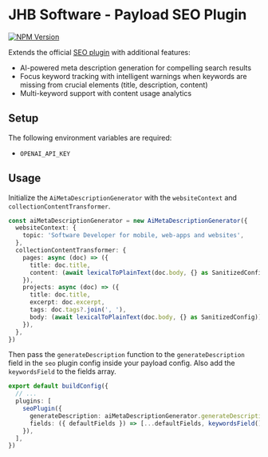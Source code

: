 # JHB Software - Payload SEO Plugin

[![NPM Version](https://img.shields.io/npm/v/%40jhb.software%2Fpayload-seo-plugin)](https://www.npmjs.com/package/@jhb.software/payload-seo-plugin)

Extends the official [SEO plugin](https://payloadcms.com/docs/plugins/seo) with additional features:

- AI-powered meta description generation for compelling search results
- Focus keyword tracking with intelligent warnings when keywords are missing from crucial elements (title, description, content)
- Multi-keyword support with content usage analytics

## Setup

The following environment variables are required:

- `OPENAI_API_KEY`

## Usage

Initialize the `AiMetaDescriptionGenerator` with the `websiteContext` and `collectionContentTransformer`.

```ts
const aiMetaDescriptionGenerator = new AiMetaDescriptionGenerator({
  websiteContext: {
    topic: 'Software Developer for mobile, web-apps and websites',
  },
  collectionContentTransformer: {
    pages: async (doc) => ({
      title: doc.title,
      content: (await lexicalToPlainText(doc.body, {} as SanitizedConfig)) ?? '',
    }),
    projects: async (doc) => ({
      title: doc.title,
      excerpt: doc.excerpt,
      tags: doc.tags?.join(', '),
      body: (await lexicalToPlainText(doc.body, {} as SanitizedConfig)) ?? '',
    }),
  },
})
```

Then pass the `generateDescription` function to the `generateDescription` field in the `seo` plugin config inside your payload config. Also add the `keywordsField` to the fields array.

```ts
export default buildConfig({
  // ...
  plugins: [
    seoPlugin({
      generateDescription: aiMetaDescriptionGenerator.generateDescription,
      fields: ({ defaultFields }) => [...defaultFields, keywordsField()],
    }),
  ],
})
```
